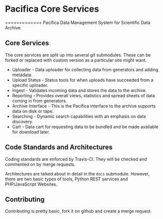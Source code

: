 # Pacifica Core Services
=============
Pacifica Data Management System for Scientific Data Archive.

## Core Services

The core services are split up into several git submodules. These can
be forked or replaced with custom version as a particular site might
want.

 - Uploader - Data uploader for collecting data from generators and
   adding metadata.
 - Upload Status - Status tools for when uploads have succeeded from
   a specific uploader.
 - Ingest - Validates incoming data and stores the data to the
   archive.
 - Reporting - Provides overall views, statistics and spread sheets
   of data coming in from generators.
 - Archive Interface - This is the Pacifica interface to the archive
   supports data on disk or tape.
 - Searching - Dynamic search capabilities with an emphasis on data
   discovery.
 - Cart - Data cart for requesting data to be bundled and be made
   available for download later.

## Code Standards and Architectures

Coding standards are enforced by Travis-CI. They will be checked and
commented on by merge requests.

Architectures are talked about in detail in the ```docs``` submodule.
However, there are two basic types of tools, Python REST services and
PHP/JavaScript Websites.

## Contributing

Contributing is pretty basic, fork it on github and create a merge
request.
